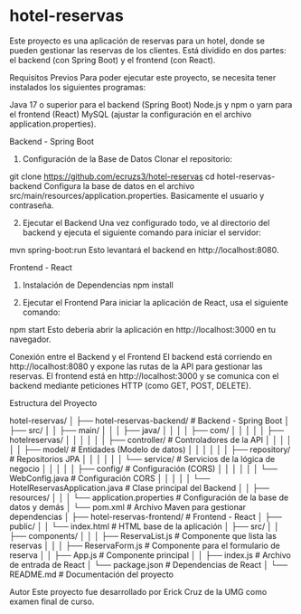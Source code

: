 # hotel-reservas

Este proyecto es una aplicación de reservas para un hotel, donde se pueden gestionar las reservas de los clientes. Está dividido en dos partes: el backend (con Spring Boot) y el frontend (con React).

Requisitos Previos
Para poder ejecutar este proyecto, se necesita tener instalados los siguientes programas:

Java 17 o superior para el backend (Spring Boot)
Node.js y npm o yarn para el frontend (React)
MySQL (ajustar la configuración en el archivo application.properties).

Backend - Spring Boot
1. Configuración de la Base de Datos
Clonar el repositorio:

git clone https://github.com/ecruzs3/hotel-reservas
cd hotel-reservas-backend
Configura la base de datos en el archivo src/main/resources/application.properties. Basicamente el usuario y contraseña.

2. Ejecutar el Backend
Una vez configurado todo, ve al directorio del backend y ejecuta el siguiente comando para iniciar el servidor:

mvn spring-boot:run
Esto levantará el backend en http://localhost:8080.

Frontend - React
1. Instalación de Dependencias
npm install

2. Ejecutar el Frontend
Para iniciar la aplicación de React, usa el siguiente comando:

npm start
Esto debería abrir la aplicación en http://localhost:3000 en tu navegador.

Conexión entre el Backend y el Frontend
El backend está corriendo en http://localhost:8080 y expone las rutas de la API para gestionar las reservas.
El frontend está en http://localhost:3000 y se comunica con el backend mediante peticiones HTTP (como GET, POST, DELETE).

Estructura del Proyecto

hotel-reservas/
│
├── hotel-reservas-backend/                        # Backend - Spring Boot
│   ├── src/
│   │   ├── main/
│   │   │   ├── java/
│   │   │   │   ├── com/
│   │   │   │   │   ├── hotelreservas/
│   │   │   │   │   │   ├── controller/          # Controladores de la API
│   │   │   │   │   │   ├── model/               # Entidades (Modelo de datos)
│   │   │   │   │   │   ├── repository/          # Repositorios JPA
│   │   │   │   │   │   └── service/             # Servicios de la lógica de negocio
│   │   │   │   │   ├── config/                  # Configuración (CORS)
│   │   │   │   │   │   └── WebConfig.java       # Configuración CORS
│   │   │   │   │   └── HotelReservasApplication.java  # Clase principal del Backend
│   │   ├── resources/
│   │   │   └── application.properties            # Configuración de la base de datos y demás
│   └── pom.xml                                   # Archivo Maven para gestionar dependencias
│
├── hotel-reservas-frontend/                       # Frontend - React
│   ├── public/
│   │   └── index.html                            # HTML base de la aplicación
│   ├── src/
│   │   ├── components/
│   │   │   ├── ReservaList.js                    # Componente que lista las reservas
│   │   │   ├── ReservaForm.js                    # Componente para el formulario de reserva
│   │   ├── App.js                                # Componente principal
│   │   ├── index.js                              # Archivo de entrada de React
│   └── package.json                              # Dependencias de React
│
└── README.md                                     # Documentación del proyecto


Autor
Este proyecto fue desarrollado por Erick Cruz de la UMG como examen final de curso.







